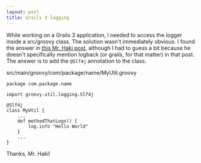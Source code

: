 ```yaml
---
layout: post
title: Grails 3 logging
---
```


While working on a Grails 3 application, I needed to access the logger inside a src/groovy class. The solution wasn't immediately obvious. I found the answer in [this Mr. Haki post](http://mrhaki.blogspot.com/2011/04/groovy-goodness-inject-logging-using.html), although I had to guess a bit because he doesn't specifically mention logback (or grails, for that matter) in that post. The answer is to add the `@Slf4j` annotation to the class.

src/main/groovy/com/package/name/MyUtil.groovy

```
package com.package.name

import groovy.util.logging.Slf4j

@Slf4j
class MyUtil {
    ...
    def methodThatLogs() {
        log.info "Hello World"
    }
    ...
}
```

Thanks, Mr. Haki!
